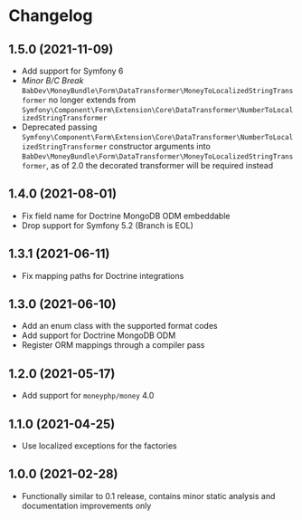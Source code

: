 # Changelog

## 1.5.0 (2021-11-09)

- Add support for Symfony 6
- *Minor B/C Break* `BabDev\MoneyBundle\Form\DataTransformer\MoneyToLocalizedStringTransformer` no longer extends from `Symfony\Component\Form\Extension\Core\DataTransformer\NumberToLocalizedStringTransformer`
- Deprecated passing `Symfony\Component\Form\Extension\Core\DataTransformer\NumberToLocalizedStringTransformer` constructor arguments into `BabDev\MoneyBundle\Form\DataTransformer\MoneyToLocalizedStringTransformer`, as of 2.0 the decorated transformer will be required instead 

## 1.4.0 (2021-08-01)

- Fix field name for Doctrine MongoDB ODM embeddable
- Drop support for Symfony 5.2 (Branch is EOL)

## 1.3.1 (2021-06-11)

- Fix mapping paths for Doctrine integrations

## 1.3.0 (2021-06-10)

- Add an enum class with the supported format codes
- Add support for Doctrine MongoDB ODM
- Register ORM mappings through a compiler pass

## 1.2.0 (2021-05-17)

- Add support for `moneyphp/money` 4.0

## 1.1.0 (2021-04-25)

- Use localized exceptions for the factories

## 1.0.0 (2021-02-28)

- Functionally similar to 0.1 release, contains minor static analysis and documentation improvements only
